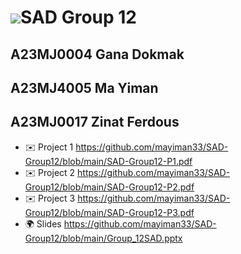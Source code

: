  ![](https://user-images.githubusercontent.com/18350557/176309783-0785949b-9127-417c-8b55-ab5a4333674e.gif)SAD Group 12
================================================================================================================================

A23MJ0004 Gana Dokmak
---------------------------------------
A23MJ4005 Ma Yiman
---------------------------------------
A23MJ0017 Zinat Ferdous
---------------------------------------

* ✉️  Project 1 https://github.com/mayiman33/SAD-Group12/blob/main/SAD-Group12-P1.pdf
* ✉️  Project 2 https://github.com/mayiman33/SAD-Group12/blob/main/SAD-Group12-P2.pdf
* ✉️  Project 3 https://github.com/mayiman33/SAD-Group12/blob/main/SAD-Group12-P3.pdf
* 🌍  Slides    https://github.com/mayiman33/SAD-Group12/blob/main/Group_12SAD.pptx

